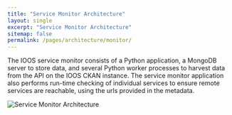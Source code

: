 ```yaml
---
title: "Service Monitor Architecture"
layout: single
excerpt: "Service Monitor Architecture"
sitemap: false
permalink: /pages/architecture/monitor/
---
```


The IOOS service monitor consists of a Python application, a MongoDB server to
store data, and several Python worker processes to harvest data from the API on
the IOOS CKAN instance.  The service monitor application also performs run-time checking of individual services to ensure remote services are reachable, using the urls provided in the metadata.

![Service Monitor Architecture](/catalog/images/service_monitor_diagram.svg "Service Monitor Architecture")
